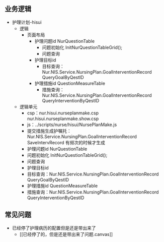 

## 业务逻辑

- 护理计划-hisui
	- 逻辑
		- 页面布局
			- 护理问题id  NurQuestionTable
				- 问题初始化  InitNurQuestionTableGrid();
				- 问题查询  
			- 护理目标id  
				- 目标查询：Nur.NIS.Service.NursingPlan.GoalInterventionRecord  QueryGoalByQestID
			- 护理措施id  QuestionMeasureTable
				- 措施查询：Nur.NIS.Service.NursingPlan.GoalInterventionRecord    QueryInterventionByQestID
	- 逻辑单元
		- csp：nur.hisui.nurseplanmake.csp  nur.hisui.nurseplanmake.show.csp
		- js：../scripts/nurse/hisui/NursePlanMake.js
		- 提交措施生成护嘱托：Nur.NIS.Service.NursingPlan.GoalInterventionRecord  SaveIntervRecord  有频次的时候才生成
		- 护理问题id  NurQuestionTable
		- 问题初始化  InitNurQuestionTableGrid();
		- 问题查询  
		- 护理目标id  
		- 目标查询：Nur.NIS.Service.NursingPlan.GoalInterventionRecord  QueryGoalByQestID
		- 护理措施id  QuestionMeasureTable
		- 措施查询：Nur.NIS.Service.NursingPlan.GoalInterventionRecord    QueryInterventionByQestID


## 常见问题

- 已经停了护理病历的配置但是还是带出来了
	- [[已经停了的，但是还是带出来了问题.canvas]]